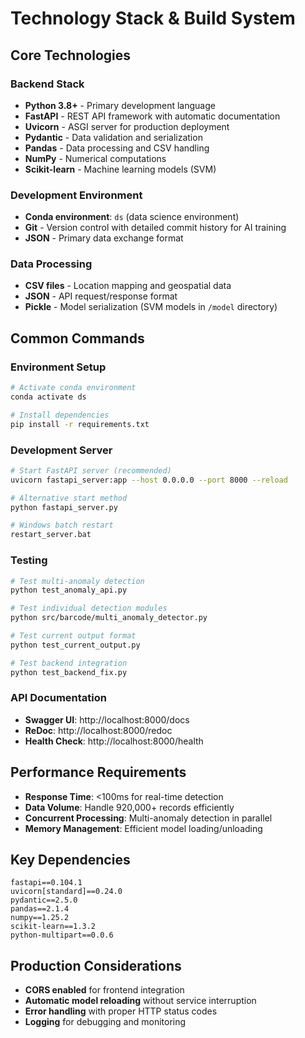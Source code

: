 # Technology Stack & Build System

## Core Technologies

### Backend Stack
- **Python 3.8+** - Primary development language
- **FastAPI** - REST API framework with automatic documentation
- **Uvicorn** - ASGI server for production deployment
- **Pydantic** - Data validation and serialization
- **Pandas** - Data processing and CSV handling
- **NumPy** - Numerical computations
- **Scikit-learn** - Machine learning models (SVM)

### Development Environment
- **Conda environment**: `ds` (data science environment)
- **Git** - Version control with detailed commit history for AI training
- **JSON** - Primary data exchange format

### Data Processing
- **CSV files** - Location mapping and geospatial data
- **JSON** - API request/response format
- **Pickle** - Model serialization (SVM models in `/model` directory)

## Common Commands

### Environment Setup
```bash
# Activate conda environment
conda activate ds

# Install dependencies
pip install -r requirements.txt
```

### Development Server
```bash
# Start FastAPI server (recommended)
uvicorn fastapi_server:app --host 0.0.0.0 --port 8000 --reload

# Alternative start method
python fastapi_server.py

# Windows batch restart
restart_server.bat
```

### Testing
```bash
# Test multi-anomaly detection
python test_anomaly_api.py

# Test individual detection modules
python src/barcode/multi_anomaly_detector.py

# Test current output format
python test_current_output.py

# Test backend integration
python test_backend_fix.py
```

### API Documentation
- **Swagger UI**: http://localhost:8000/docs
- **ReDoc**: http://localhost:8000/redoc
- **Health Check**: http://localhost:8000/health

## Performance Requirements
- **Response Time**: <100ms for real-time detection
- **Data Volume**: Handle 920,000+ records efficiently
- **Concurrent Processing**: Multi-anomaly detection in parallel
- **Memory Management**: Efficient model loading/unloading

## Key Dependencies
```
fastapi==0.104.1
uvicorn[standard]==0.24.0
pydantic==2.5.0
pandas==2.1.4
numpy==1.25.2
scikit-learn==1.3.2
python-multipart==0.0.6
```

## Production Considerations
- **CORS enabled** for frontend integration
- **Automatic model reloading** without service interruption
- **Error handling** with proper HTTP status codes
- **Logging** for debugging and monitoring